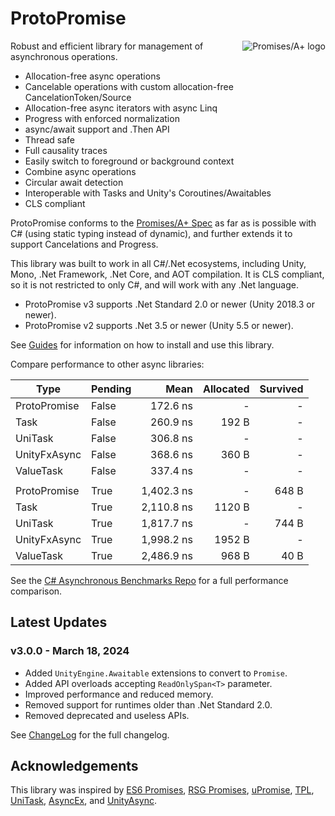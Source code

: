 # ProtoPromise

<a href="https://promisesaplus.com/">
    <img src="https://promisesaplus.com/assets/logo-small.png" alt="Promises/A+ logo"
         title="Promises/A+ 1.1 compliant" align="right" />
</a>

Robust and efficient library for management of asynchronous operations.

- Allocation-free async operations
- Cancelable operations with custom allocation-free CancelationToken/Source
- Allocation-free async iterators with async Linq
- Progress with enforced normalization
- async/await support and .Then API
- Thread safe
- Full causality traces
- Easily switch to foreground or background context
- Combine async operations
- Circular await detection
- Interoperable with Tasks and Unity's Coroutines/Awaitables
- CLS compliant

ProtoPromise conforms to the [Promises/A+ Spec](https://promisesaplus.com/) as far as is possible with C# (using static typing instead of dynamic), and further extends it to support Cancelations and Progress.

This library was built to work in all C#/.Net ecosystems, including Unity, Mono, .Net Framework, .Net Core, and AOT compilation. It is CLS compliant, so it is not restricted to only C#, and will work with any .Net language.

- ProtoPromise v3 supports .Net Standard 2.0 or newer (Unity 2018.3 or newer).
- ProtoPromise v2 supports .Net 3.5 or newer (Unity 5.5 or newer).

See [Guides](https://github.com/timcassell/ProtoPromise/tree/master/Docs/Guides) for information on how to install and use this library.

Compare performance to other async libraries:

| Type         | Pending | Mean       | Allocated | Survived |
|------------- |-------- |-----------:|----------:|---------:|
| ProtoPromise | False   |   172.6 ns |         - |        - |
| Task         | False   |   260.9 ns |     192 B |        - |
| UniTask      | False   |   306.8 ns |         - |        - |
| UnityFxAsync | False   |   368.6 ns |     360 B |        - |
| ValueTask    | False   |   337.4 ns |         - |        - |
|              |         |            |           |          |
| ProtoPromise | True    | 1,402.3 ns |         - |    648 B |
| Task         | True    | 2,110.8 ns |    1120 B |        - |
| UniTask      | True    | 1,817.7 ns |         - |    744 B |
| UnityFxAsync | True    | 1,998.2 ns |    1952 B |        - |
| ValueTask    | True    | 2,486.9 ns |     968 B |     40 B |

See the [C# Asynchronous Benchmarks Repo](https://github.com/timcassell/CSharpAsynchronousBenchmarks) for a full performance comparison.

## Latest Updates

### v3.0.0 - March 18, 2024

- Added `UnityEngine.Awaitable` extensions to convert to `Promise`.
- Added API overloads accepting `ReadOnlySpan<T>` parameter.
- Improved performance and reduced memory.
- Removed support for runtimes older than .Net Standard 2.0.
- Removed deprecated and useless APIs.

See [ChangeLog](https://github.com/timcassell/ProtoPromise/tree/master/Docs/Changelog) for the full changelog.

## Acknowledgements

This library was inspired by [ES6 Promises](https://developer.mozilla.org/en-US/docs/Web/JavaScript/Reference/Global_Objects/Promise), [RSG Promises](https://github.com/Real-Serious-Games/C-Sharp-Promise), [uPromise](https://assetstore.unity.com/packages/tools/upromise-15604), [TPL](https://docs.microsoft.com/en-us/dotnet/standard/parallel-programming/task-parallel-library-tpl), [UniTask](https://github.com/Cysharp/UniTask), [AsyncEx](https://github.com/StephenCleary/AsyncEx), and [UnityAsync](https://github.com/muckSponge/UnityAsync).